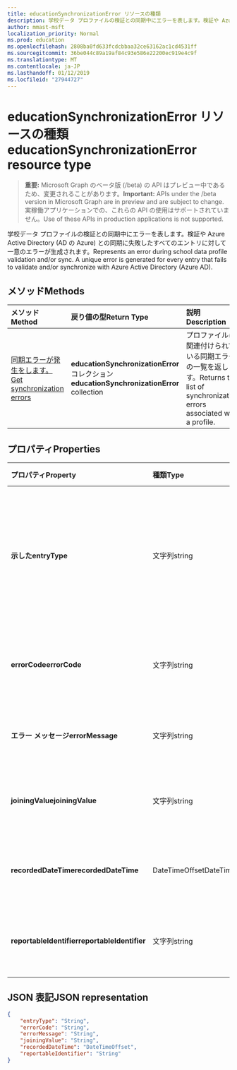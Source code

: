 ```yaml
---
title: educationSynchronizationError リソースの種類
description: 学校データ プロファイルの検証との同期中にエラーを表します。検証や Azure Active Directory (AD の Azure) との同期に失敗したすべてのエントリに対して一意のエラーが生成されます。
author: mmast-msft
localization_priority: Normal
ms.prod: education
ms.openlocfilehash: 2808ba0fd633fcdcbbaa32ce63162ac1cd4531ff
ms.sourcegitcommit: 36be044c89a19af84c93e586e22200ec919e4c9f
ms.translationtype: MT
ms.contentlocale: ja-JP
ms.lasthandoff: 01/12/2019
ms.locfileid: "27944727"
---
```

# <a name="educationsynchronizationerror-resource-type"></a><span data-ttu-id="b6d5b-103">educationSynchronizationError リソースの種類</span><span class="sxs-lookup"><span data-stu-id="b6d5b-103">educationSynchronizationError resource type</span></span>

> <span data-ttu-id="b6d5b-104">**重要:** Microsoft Graph のベータ版 (/beta) の API はプレビュー中であるため、変更されることがあります。</span><span class="sxs-lookup"><span data-stu-id="b6d5b-104">**Important:** APIs under the /beta version in Microsoft Graph are in preview and are subject to change.</span></span> <span data-ttu-id="b6d5b-105">実稼働アプリケーションでの、これらの API の使用はサポートされていません。</span><span class="sxs-lookup"><span data-stu-id="b6d5b-105">Use of these APIs in production applications is not supported.</span></span>

<span data-ttu-id="b6d5b-106">学校データ プロファイルの検証との同期中にエラーを表します。検証や Azure Active Directory (AD の Azure) との同期に失敗したすべてのエントリに対して一意のエラーが生成されます。</span><span class="sxs-lookup"><span data-stu-id="b6d5b-106">Represents an error during school data profile validation and/or sync. A unique error is generated for every entry that fails to validate and/or synchronize with Azure Active Directory (Azure AD).</span></span>

## <a name="methods"></a><span data-ttu-id="b6d5b-107">メソッド</span><span class="sxs-lookup"><span data-stu-id="b6d5b-107">Methods</span></span>

| <span data-ttu-id="b6d5b-108">メソッド</span><span class="sxs-lookup"><span data-stu-id="b6d5b-108">Method</span></span> | <span data-ttu-id="b6d5b-109">戻り値の型</span><span class="sxs-lookup"><span data-stu-id="b6d5b-109">Return Type</span></span> | <span data-ttu-id="b6d5b-110">説明</span><span class="sxs-lookup"><span data-stu-id="b6d5b-110">Description</span></span> |
|:-|:-|:-|
| [<span data-ttu-id="b6d5b-111">同期エラーが発生をします。</span><span class="sxs-lookup"><span data-stu-id="b6d5b-111">Get synchronization errors</span></span>](../api/educationsynchronizationerrors-get.md) | <span data-ttu-id="b6d5b-112">**educationSynchronizationError**コレクション</span><span class="sxs-lookup"><span data-stu-id="b6d5b-112">**educationSynchronizationError** collection</span></span>| <span data-ttu-id="b6d5b-113">プロファイルに関連付けられている同期エラーの一覧を返します。</span><span class="sxs-lookup"><span data-stu-id="b6d5b-113">Returns the list of synchronization errors associated with a profile.</span></span> |

## <a name="properties"></a><span data-ttu-id="b6d5b-114">プロパティ</span><span class="sxs-lookup"><span data-stu-id="b6d5b-114">Properties</span></span>

| <span data-ttu-id="b6d5b-115">プロパティ</span><span class="sxs-lookup"><span data-stu-id="b6d5b-115">Property</span></span> | <span data-ttu-id="b6d5b-116">種類</span><span class="sxs-lookup"><span data-stu-id="b6d5b-116">Type</span></span> | <span data-ttu-id="b6d5b-117">説明</span><span class="sxs-lookup"><span data-stu-id="b6d5b-117">Description</span></span> |
|:-|:-|:-|
| <span data-ttu-id="b6d5b-118">**示した**</span><span class="sxs-lookup"><span data-stu-id="b6d5b-118">**entryType**</span></span> | <span data-ttu-id="b6d5b-119">文字列</span><span class="sxs-lookup"><span data-stu-id="b6d5b-119">string</span></span> |  <span data-ttu-id="b6d5b-120">(学校、セクション、学生、教師) は、同期エンティティを表します。</span><span class="sxs-lookup"><span data-stu-id="b6d5b-120">Represents the sync entity (school, section, student, teacher).</span></span>       |
| <span data-ttu-id="b6d5b-121">**errorCode**</span><span class="sxs-lookup"><span data-stu-id="b6d5b-121">**errorCode**</span></span> | <span data-ttu-id="b6d5b-122">文字列</span><span class="sxs-lookup"><span data-stu-id="b6d5b-122">string</span></span> |  <span data-ttu-id="b6d5b-123">このエラーのエラー コードを表します。</span><span class="sxs-lookup"><span data-stu-id="b6d5b-123">Represents the error code for this error.</span></span>         |
| <span data-ttu-id="b6d5b-124">**エラー メッセージ**</span><span class="sxs-lookup"><span data-stu-id="b6d5b-124">**errorMessage**</span></span> | <span data-ttu-id="b6d5b-125">文字列</span><span class="sxs-lookup"><span data-stu-id="b6d5b-125">string</span></span> |  <span data-ttu-id="b6d5b-126">エラーの説明が含まれています。</span><span class="sxs-lookup"><span data-stu-id="b6d5b-126">Contains a description of the error.</span></span>        |
| <span data-ttu-id="b6d5b-127">**joiningValue**</span><span class="sxs-lookup"><span data-stu-id="b6d5b-127">**joiningValue**</span></span> | <span data-ttu-id="b6d5b-128">文字列</span><span class="sxs-lookup"><span data-stu-id="b6d5b-128">string</span></span> |  <span data-ttu-id="b6d5b-129">エントリの一意の識別子です。</span><span class="sxs-lookup"><span data-stu-id="b6d5b-129">The unique identifier for the entry.</span></span>         |
| <span data-ttu-id="b6d5b-130">**recordedDateTime**</span><span class="sxs-lookup"><span data-stu-id="b6d5b-130">**recordedDateTime**</span></span> | <span data-ttu-id="b6d5b-131">DateTimeOffset</span><span class="sxs-lookup"><span data-stu-id="b6d5b-131">DateTimeOffset</span></span> | <span data-ttu-id="b6d5b-132">このエラーの発生時刻。</span><span class="sxs-lookup"><span data-stu-id="b6d5b-132">The time of occurrence of this error.</span></span>         |
| <span data-ttu-id="b6d5b-133">**reportableIdentifier**</span><span class="sxs-lookup"><span data-stu-id="b6d5b-133">**reportableIdentifier**</span></span> | <span data-ttu-id="b6d5b-134">文字列</span><span class="sxs-lookup"><span data-stu-id="b6d5b-134">string</span></span> | <span data-ttu-id="b6d5b-135">このエラーのエントリの識別子です。</span><span class="sxs-lookup"><span data-stu-id="b6d5b-135">The identifier of this error entry.</span></span>       |

## <a name="json-representation"></a><span data-ttu-id="b6d5b-136">JSON 表記</span><span class="sxs-lookup"><span data-stu-id="b6d5b-136">JSON representation</span></span>
<!-- {
  "blockType": "resource",
  "optionalProperties": [

  ],
  "@odata.type": "#microsoft.graph.educationSynchronizationError"
}-->

```json
{
    "entryType": "String",
    "errorCode": "String",
    "errorMessage": "String",
    "joiningValue": "String",
    "recordedDateTime": "DateTimeOffset",
    "reportableIdentifier": "String"
}
```
